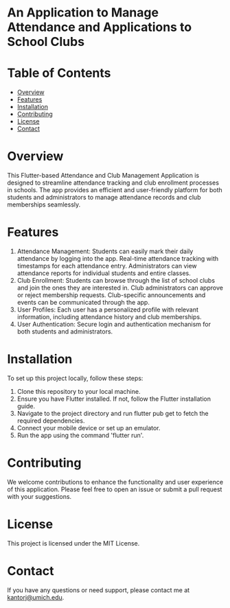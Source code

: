 # An Application to Manage Attendance and Applications to School Clubs

# Table of Contents
- <ins> Overview
- <ins> Features
- <ins> Installation
- <ins> Contributing
- <ins> License
- <ins> Contact

# Overview
This Flutter-based Attendance and Club Management Application is designed to streamline attendance tracking and club enrollment processes in schools. The app provides an efficient and user-friendly platform for both students and administrators to manage attendance records and club memberships seamlessly.

# Features
1. Attendance Management: Students can easily mark their daily attendance by logging into the app.
Real-time attendance tracking with timestamps for each attendance entry. Administrators can view attendance reports for individual students and entire classes.
2. Club Enrollment: Students can browse through the list of school clubs and join the ones they are interested in. Club administrators can approve or reject membership requests.
Club-specific announcements and events can be communicated through the app.
3. User Profiles: Each user has a personalized profile with relevant information, including attendance history and club memberships.
4. User Authentication: Secure login and authentication mechanism for both students and administrators.

# Installation
To set up this project locally, follow these steps:

1. Clone this repository to your local machine.
1. Ensure you have Flutter installed. If not, follow the Flutter installation guide.
1. Navigate to the project directory and run flutter pub get to fetch the required dependencies.
1. Connect your mobile device or set up an emulator.
1. Run the app using the command 'flutter run'.

# Contributing
We welcome contributions to enhance the functionality and user experience of this application. Please feel free to open an issue or submit a pull request with your suggestions.

# License
This project is licensed under the MIT License.

# Contact
If you have any questions or need support, please contact me at kantorj@umich.edu.

